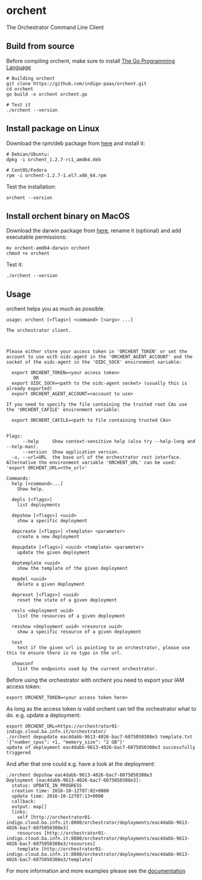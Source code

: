 # orchent

The Orchestrator Command Line Client


## Build from source

Before compiling orchent, make sure to install [The Go Programming Language](https://golang.org)

```
# Building orchent
git clone https://github.com/indigo-paas/orchent.git
cd orchent
go build -o orchent orchent.go

# Test it
./orchent --version
```

## Install package on Linux

Download the rpm/deb package from [here](releases) and install it:

````
# Debian/Ubuntu:
dpkg -i orchent_1.2.7-rc1_amd64.deb 

# CentOS/Fedora
rpm -i orchent-1.2.7-1.el7.x86_64.rpm
````
Test the installation:

````
orchent --version
````

## Install orchent binary on MacOS

Download the darwin package from [here](releases), rename it (optional) and add executable permissions:

````
mv orchent-amd64-darwin orchent
chmod +x orchent
````
Test it:

````
./orchent --version
````

## Usage
orchent helps you as much as possible:
```
usage: orchent [<flags>] <command> [<args> ...]

The orchestrator client.



Please either store your access token in 'ORCHENT_TOKEN' or set the account to use with oidc-agent in the 'ORCHENT_AGENT_ACCOUNT' and the socket of the oidc-agent in the 'OIDC_SOCK' environment variable:

  export ORCHENT_TOKEN=<your access token>
          OR
  export OIDC_SOCK=<path to the oidc-agent socket> (usually this is already exported)
  export ORCHENT_AGENT_ACCOUNT=<account to use>

If you need to specify the file containing the trusted root CAs use the 'ORCHENT_CAFILE' environment variable:

  export ORCHENT_CAFILE=<path to file containing trusted CAs>


Flags:
      --help     Show context-sensitive help (also try --help-long and --help-man).
      --version  Show application version.
  -u, --url=URL  the base url of the orchestrator rest interface. Alternative the environment variable 'ORCHENT_URL' can be used: 'export ORCHENT_URL=<the_url>'

Commands:
  help [<command>...]
    Show help.

  depls [<flags>]
    list deployments

  depshow [<flags>] <uuid>
    show a specific deployment

  depcreate [<flags>] <template> <parameter>
    create a new deployment

  depupdate [<flags>] <uuid> <template> <parameter>
    update the given deployment

  deptemplate <uuid>
    show the template of the given deployment

  depdel <uuid>
    delete a given deployment

  depreset [<flags>] <uuid>
    reset the state of a given deployment

  resls <deployment uuid>
    list the resources of a given deployment

  resshow <deployment uuid> <resource uuid>
    show a specific resource of a given deployment

  test
    test if the given url is pointing to an orchestrator, please use this to ensure there is no typo in the url.

  showconf
    list the endpoints used by the current orchestrator.
```

Before using the orchestrator with orchent you need to export your IAM access token:
```
export ORCHENT_TOKEN=<your access token here>
```

As long as the access token is valid orchent can tell the orchestrator what to do.
e.g. update a deployment:
```
export ORCHENT_URL=https://orchestrator01-indigo.cloud.ba.infn.it/orchestrator/
./orchent depupdate eac4dabb-9613-4026-bac7-6075050308e3 template.txt '{"number_cpus": +1, "memory_size": "2 GB"}'
update of deployment eac4dabb-9613-4026-bac7-6075050308e3 successfully triggered
```
And after that one could e.g. have a look at the deployment:
```
./orchent depshow eac4dabb-9613-4026-bac7-6075050308e3
Deployment [eac4dabb-9613-4026-bac7-6075050308e3]:
  status: UPDATE_IN_PROGRESS
  creation time: 2016-10-12T07:02+0000
  update time: 2016-10-12T07:13+0000
  callback:
  output: map[]
  links:
    self [http://orchestrator01-indigo.cloud.ba.infn.it:8080/orchestrator/deployments/eac4dabb-9613-4026-bac7-6075050308e3]
    resources [http://orchestrator01-indigo.cloud.ba.infn.it:8080/orchestrator/deployments/eac4dabb-9613-4026-bac7-6075050308e3/resources]
    template [http://orchestrator01-indigo.cloud.ba.infn.it:8080/orchestrator/deployments/eac4dabb-9613-4026-bac7-6075050308e3/template]
```
For more information and more examples please see the [documentation](https://indigo-dc.gitbooks.io/orchent/)


